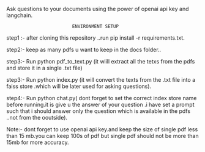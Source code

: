 Ask questions to your documents using the power of openai api key and langchain.


                            ENVIRONMENT SETUP
step1 :- after cloning this repository ..run pip install -r requirements.txt.

step2:- keep as many pdfs u want to keep in the docs folder..

step3:- Run python pdf_to_text.py (it wiill extract all the tetxs from the pdfs and store it in a single .txt file)

step3:- Run python index.py (it will convert the  texts from the .txt file into a faiss store .which will be later used for asking questions).

step4:- Run python chat.py( dont forget to set the correct index store name before running.it is give u the answer of your question .i have set a prompt such that i should answer only the question which is available in the pdfs ..not from the ooutside).

Note:- dont forget to use openai api key.and keep the size of single pdf less than 15 mb.you can keep 100s of pdf but single pdf should not be more than 15mb for more accuracy.
